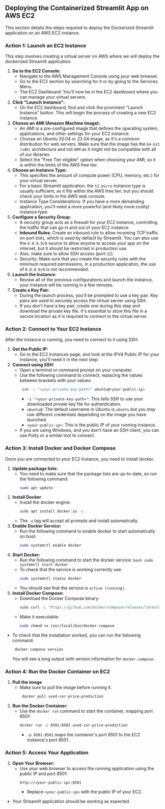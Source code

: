 ## Deploying the Containerized Streamlit App on AWS EC2

This section details the steps required to deploy the Dockerized Streamlit application on an AWS EC2 instance.

### Action 1: Launch an EC2 Instance

This step involves creating a virtual server on AWS where we will deploy the dockerized Streamlit application.

1.  **Go to the EC2 Console:**
    *   Navigate to the AWS Management Console using your web browser.
    *   Go to the EC2 section by searching for it or by going to the Services Menu.
    *   The EC2 Dashboard: You'll now be in the EC2 dashboard where you can manage your virtual servers.
2.  **Click "Launch Instance":**
    *   On the EC2 dashboard, find and click the prominent "Launch Instance" button. This will begin the process of creating a new EC2 instance.
3.  **Choose an AMI (Amazon Machine Image):**
    *   An AMI is a pre-configured image that defines the operating system, applications, and other settings for your EC2 instance.
    *   Choose an Ubuntu 20.04 or 22.04 image, as it's a common distribution for web servers. Make sure that the image has the `64-bit (x86)` architecture and not `ARM` as it might not be compatible with all of our libraries.
    *   Select the "Free Tier eligible" option when choosing your AMI, so it is within the limits of the AWS free tier.
4.  **Choose an Instance Type:**
    *   This specifies the amount of compute power (CPU, memory, etc.) for your virtual server.
    *   For a basic Streamlit application, the `t2.micro` instance type is usually sufficient, as it fits within the AWS free tier, but you should check your limits in the AWS web console.
    *   Instance Type Considerations: If you have a more demanding application, you'll need a more powerful (and likely more costly) instance type.
5.  **Configure a Security Group:**
    *   A security group acts as a firewall for your EC2 instance, controlling the traffic that can go in and out of your EC2 instance.
    *   **Inbound Rules:** Create an inbound rule to allow incoming TCP traffic on port `8501`, which is used by default by Streamlit. You can also use the `0.0.0.0/0` source to allow anyone to access your app on the internet, but it should be restricted in production use.
    *   Also, make sure to allow SSH access (port `22`).
    *   Security: Make sure that you create the security rules with the minimum required permissions, in a production application, the use of `0.0.0.0/0` is not recommended.
6.  **Launch the Instance:**
    *   Review all of the previous configurations and launch the instance, your instance will be running in a few minutes.
7.  **Create a Key Pair:**
    *   During the launch process, you'll be prompted to use a key pair. Key pairs are used to securely access the virtual server using SSH.
    *   If you don't have a key pair, create one during this step and download the private key file. It's essential to store this file in a secure location as it is required to connect to the virtual server.

### Action 2: Connect to Your EC2 Instance

After the instance is running, you need to connect to it using SSH.

1.  **Get the Public IP:**
    *   Go to the EC2 Instances page, and look at the IPV4 Public IP for your instance, you'll need it in the next step.
2.  **Connect using SSH:**
    *   Open a terminal or command prompt on your computer.
    *   Use the following command to connect, replacing the values between brackets with your values:
        ```bash
         ssh -i "<your-private-key-path>" ubuntu@<your-public-ip>
        ```
        *    `-i "<your-private-key-path>"`: This tells SSH to use your downloaded private key file for authentication.
        *   `ubuntu@`: The default username in Ubuntu is `ubuntu` but you may use different credentials depending on the image you have launched.
        *   `<your-public-ip>`: This is the public IP of your running instance.
    *   If you are using Windows, and you don't have an SSH client, you can use Putty or a similar tool to connect.

### Action 3: Install Docker and Docker Compose

Once you are connected to your EC2 Instance, you need to install docker.

1.  **Update package lists:**
    *   You need to make sure that the package lists are up-to-date, so run the following command:
        ```bash
        sudo apt update
        ```
2.  **Install Docker**
    *   Install the docker engine:
        ```bash
        sudo apt install docker.io -y
        ```
    * The `-y` tag will accept all prompts and install automatically.
3.  **Enable Docker Service:**
    * Run the following command to enable docker to start automatically on boot.
        ```bash
        sudo systemctl enable docker
        ```
4.  **Start Docker:**
    * Run the following command to start the docker service:
          ```bash
           sudo systemctl start docker
          ```
    * To check that the service is working correctly use:
        ```bash
        sudo systemctl status docker
        ```
    * You should see that the service is `active (running)`.
5.  **Install Docker Compose:**
    *   Download the Docker Compose binary:
        ```bash
        sudo curl -L "https://github.com/docker/compose/releases/latest/download/docker-compose-$(uname -s)-$(uname -m)" -o /usr/local/bin/docker-compose
        ```
    *   Make it executable:
        ```bash
        sudo chmod +x /usr/local/bin/docker-compose
        ```
   * To check that the installation worked, you can run the following command:
       ```bash
        docker-compose version
       ```
       You will see a long output with version information for `docker-compose`.

### Action 4: Run the Docker Container on EC2

1.  **Pull the image**
    * Make sure to pull the image before running it.
        ```bash
         docker pull used-car-price-prediction
        ```
2.  **Run the Docker Container:**
    *   Use the `docker run` command to start the container, mapping port 8501:
        ```bash
        docker run -p 8501:8501 used-car-price-prediction
        ```
        *   `-p 8501:8501` maps the container's port 8501 to the EC2 instance's port 8501.

### Action 5: Access Your Application

1.  **Open Your Browser:**
    *   Use your web browser to access the running application using the public IP and port 8501:
        ```
        http://<your-public-ip>:8501
        ```
        *   Replace `<your-public-ip>` with the public IP of your EC2.
   *    Your Streamlit application should be working as expected.